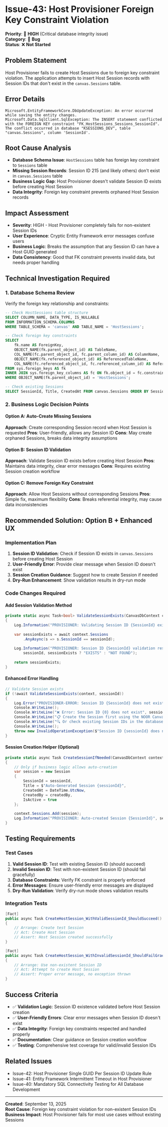 # Issue-43: Host Provisioner Foreign Key Constraint Violation

**Priority**: 🔴 **HIGH** (Critical database integrity issue)  
**Category**: 🐛 **Bug**  
**Status**: ❌ **Not Started**

## **Problem Statement**
Host Provisioner fails to create Host Sessions due to foreign key constraint violation. The application attempts to insert Host Session records with Session IDs that don't exist in the `canvas.Sessions` table.

## **Error Details**
```
Microsoft.EntityFrameworkCore.DbUpdateException: An error occurred while saving the entity changes.
Microsoft.Data.SqlClient.SqlException: The INSERT statement conflicted with the FOREIGN KEY constraint "FK_HostSessions_Sessions_SessionId". 
The conflict occurred in database "KSESSIONS_DEV", table "canvas.Sessions", column 'SessionId'.
```

## **Root Cause Analysis**
- **Database Schema Issue**: `HostSessions` table has foreign key constraint to `Sessions` table
- **Missing Session Records**: Session ID 215 (and likely others) don't exist in `canvas.Sessions` table  
- **Business Logic Gap**: Host Provisioner doesn't validate Session ID exists before creating Host Session
- **Data Integrity**: Foreign key constraint prevents orphaned Host Session records

## **Impact Assessment**
- **Severity**: HIGH - Host Provisioner completely fails for non-existent Session IDs
- **User Experience**: Cryptic Entity Framework error messages confuse users
- **Business Logic**: Breaks the assumption that any Session ID can have a Host GUID generated
- **Data Consistency**: Good that FK constraint prevents invalid data, but needs proper handling

## **Technical Investigation Required**

### **1. Database Schema Review**
Verify the foreign key relationship and constraints:
```sql
-- Check HostSessions table structure
SELECT COLUMN_NAME, DATA_TYPE, IS_NULLABLE 
FROM INFORMATION_SCHEMA.COLUMNS 
WHERE TABLE_SCHEMA = 'canvas' AND TABLE_NAME = 'HostSessions';

-- Check foreign key constraints
SELECT 
    fk.name AS ForeignKey,
    OBJECT_NAME(fk.parent_object_id) AS TableName,
    COL_NAME(fc.parent_object_id, fc.parent_column_id) AS ColumnName,
    OBJECT_NAME(fk.referenced_object_id) AS ReferencedTableName,
    COL_NAME(fc.referenced_object_id, fc.referenced_column_id) AS ReferencedColumnName
FROM sys.foreign_keys AS fk
INNER JOIN sys.foreign_key_columns AS fc ON fk.object_id = fc.constraint_object_id
WHERE OBJECT_NAME(fk.parent_object_id) = 'HostSessions';

-- Check existing Sessions
SELECT SessionId, Title, CreatedAt FROM canvas.Sessions ORDER BY SessionId;
```

### **2. Business Logic Decision Points**

#### **Option A: Auto-Create Missing Sessions**
**Approach**: Create corresponding Session record when Host Session is requested
**Pros**: User-friendly, allows any Session ID
**Cons**: May create orphaned Sessions, breaks data integrity assumptions

#### **Option B: Session ID Validation** 
**Approach**: Validate Session ID exists before creating Host Session
**Pros**: Maintains data integrity, clear error messages
**Cons**: Requires existing Session creation workflow

#### **Option C: Remove Foreign Key Constraint**
**Approach**: Allow Host Sessions without corresponding Sessions
**Pros**: Simple fix, maximum flexibility
**Cons**: Breaks referential integrity, may cause data inconsistencies

## **Recommended Solution: Option B + Enhanced UX**

### **Implementation Plan**
1. **Session ID Validation**: Check if Session ID exists in `canvas.Sessions` before creating Host Session
2. **User-Friendly Error**: Provide clear message when Session ID doesn't exist
3. **Session Creation Guidance**: Suggest how to create Session if needed
4. **Dry-Run Enhancement**: Show validation results in dry-run mode

### **Code Changes Required**

#### **Add Session Validation Method**
```csharp
private static async Task<bool> ValidateSessionExists(CanvasDbContext context, long sessionId)
{
    Log.Information("PROVISIONER: Validating Session ID {SessionId} exists...", sessionId);
    
    var sessionExists = await context.Sessions
        .AnyAsync(s => s.SessionId == sessionId);
        
    Log.Information("PROVISIONER: Session ID {SessionId} validation result: {Exists}", 
        sessionId, sessionExists ? "EXISTS" : "NOT FOUND");
        
    return sessionExists;
}
```

#### **Enhanced Error Handling**
```csharp
// Validate Session exists
if (!await ValidateSessionExists(context, sessionId))
{
    Log.Error("PROVISIONER-ERROR: Session ID {SessionId} does not exist in canvas.Sessions table", sessionId);
    Console.WriteLine();
    Console.WriteLine("❌ Error: Session ID {0} does not exist", sessionId);
    Console.WriteLine("📋 Create the Session first using the NOOR Canvas application");
    Console.WriteLine("🔍 Or check existing Session IDs in the database");
    Console.WriteLine();
    throw new InvalidOperationException($"Session ID {sessionId} does not exist in Sessions table");
}
```

#### **Session Creation Helper (Optional)**
```csharp
private static async Task CreateSessionIfNeeded(CanvasDbContext context, long sessionId, string createdBy)
{
    // Only if business logic allows auto-creation
    var session = new Session
    {
        SessionId = sessionId,
        Title = $"Auto-Generated Session {sessionId}",
        CreatedAt = DateTime.UtcNow,
        CreatedBy = createdBy,
        IsActive = true
    };
    
    context.Sessions.Add(session);
    Log.Information("PROVISIONER: Auto-created Session {SessionId}", sessionId);
}
```

## **Testing Requirements**

### **Test Cases**
1. **Valid Session ID**: Test with existing Session ID (should succeed)
2. **Invalid Session ID**: Test with non-existent Session ID (should fail gracefully)
3. **Database Constraints**: Verify FK constraint is properly enforced
4. **Error Messages**: Ensure user-friendly error messages are displayed
5. **Dry-Run Validation**: Verify dry-run mode shows validation results

### **Integration Tests**
```csharp
[Fact]
public async Task CreateHostSession_WithValidSessionId_ShouldSucceed()
{
    // Arrange: Create test Session
    // Act: Create Host Session
    // Assert: Host Session created successfully
}

[Fact]
public async Task CreateHostSession_WithInvalidSessionId_ShouldFailGracefully()
{
    // Arrange: Use non-existent Session ID
    // Act: Attempt to create Host Session
    // Assert: Proper error message, no exception thrown
}
```

## **Success Criteria**
- ✅ **Validation Logic**: Session ID existence validated before Host Session creation
- ✅ **User-Friendly Errors**: Clear error messages when Session ID doesn't exist
- ✅ **Data Integrity**: Foreign key constraints respected and handled properly
- ✅ **Documentation**: Clear guidance on Session creation workflow
- ✅ **Testing**: Comprehensive test coverage for valid/invalid Session IDs

## **Related Issues**
- Issue-42: Host Provisioner Single GUID Per Session ID Update Rule
- Issue-41: Entity Framework Intermittent Timeout in Host Provisioner
- Issue-40: Mandatory SQL Connectivity Testing for All Database Development

---
**Created**: September 13, 2025  
**Root Cause**: Foreign key constraint violation for non-existent Session IDs  
**Business Impact**: Host Provisioner fails for most use cases without existing Sessions
